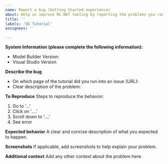 ```yaml
---
name: Report a bug (Getting Started experience)
about: Help us improve ML.NET tooling by reporting the problems you ran into getting started.
title: ''
labels: 'GS Tutorial'
assignees: ''

---
```


**System Information (please complete the following information):**
 - Model Builder Version: 
 - Visual Studio Version

**Describe the bug**
- On which page of the tutorial did you run into an issue (URL):
- Clear description of the problem:

**To Reproduce**
Steps to reproduce the behavior:
1. Go to '...'
2. Click on '....'
3. Scroll down to '....'
4. See error

**Expected behavior**
A clear and concise description of what you expected to happen.

**Screenshots**
If applicable, add screenshots to help explain your problem.

**Additional context**
Add any other context about the problem here.
